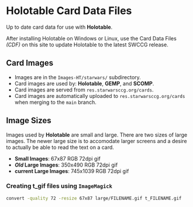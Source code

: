 Holotable Card Data Files
=========================

Up to date card data for use with **Holotable**.

After installing Holotable on Windows or Linux, use the Card Data Files _(CDF)_ on this site to update Holotable to the latest SWCCG release.

## Card Images

* Images are in the `Images-HT/starwars/` subdirectory.
* Card images are used by: **Holotable**, **GEMP**, and **SCOMP**.
* Card images are served from `res.starwarsccg.org/cards`.
* Card images are automatically uploaded to `res.starwarsccg.org/cards` when merging to the `main` branch.

## Image Sizes

Images used by **Holotable** are small and large. There are two sizes of large images. The newer large size is to accomodate larger screens and a desire to actually be able to read the text on a card.

* **Small Images**: 67x87 RGB 72dpi gif
* **_Old_ Large Images**: 350x490 RGB 72dpi gif
* **current Large Images**: 745x1039 RGB 72dpi gif

### Creating t_gif files using `ImageMagick`

```bash
convert -quality 72 -resize 67x87 large/FILENAME.gif t_FILENAME.gif
```



